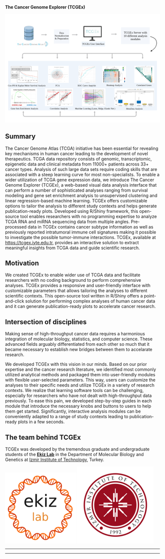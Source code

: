 **The Cancer Genome Explorer  (TCGEx)**

![](graphical_abstract.png)



Summary
---------------------------------------------------------
The Cancer Genome Atlas (TCGA) initiative has been essential for revealing key mechanisms in human cancer leading to the development of novel therapeutics. TCGA data repository consists of genomic, transcriptomic, epigenetic data and clinical metadata from 11000+ patients across 33+ cancer types. Analysis of such large data sets require coding skills that are associated with a steep learning curve for most non-specialists. To enable a wider utilization of TCGA gene expression data, we introduce The Cancer Genome Explorer (TCGEx), a web-based visual data analysis interface that can perform a number of sophisticated analyses ranging from survival modeling and gene set enrichment analysis to unsupervised clustering and linear regression-based machine learning. TCGEx offers customizable options to tailor the analysis to different study contexts and helps generate publication-ready plots. Developed using R/Shiny framework, this open-source tool enables researchers with no programming expertise to analyze TCGA RNA and miRNA sequencing data from multiple angles. Pre-processed data in TCGEx contains cancer subtype information as well as previously reported intratumoral immune cell signatures making it possible to investigate the possible tumor-immune interactions. TCGEx, available at https://tcgex.iyte.edu.tr, provides an interactive solution to extract meaningful insights from TCGA data and guide scientific research.


Motivation
---------------------------------------------------

We created TCGEx to enable wider use of TCGA data and facilitate researchers with no coding background to perform comprehensive analyses. TCGEx provides a responsive and user-friendly interface with customizable parameters that allows tailoring the analyses to different scientific contexts. This open-source tool written in R/Shiny offers a point-and-click solution for performing complex analyses of human cancer data and it can generate publication-ready plots to accelerate cancer research.


Intersection of disciplines 
---------------------------------------------------------------------------------------------------------------

Making sense of high-throughput cancer data requires a harmonious integration of molecular biology, statistics, and computer science. These advanced fields arguably differentiated from each other so much that it became necessary to establish new bridges between them to accelarate research.

We developed TCGEx with this vision in our minds. Based on our prior expertise and the cancer research literature, we identified most commonly utilized analytical methods and packaged them into user-friendly modules with flexible user-selected parameters. This way, users can customize the analyses to their specific needs and utilize TCGEx in a variety of research contexts. We realize that learning software tools can be challenging, especially for researchers who have not dealt with high-throughput data previously. To ease this pain, we developed step-by-step guides in each module that introduce the necessary knobs and buttons to users to help them get started. Significantly, interactive analysis modules can be conveniently adapted to a range of study contexts leading to publication-ready plots in a few seconds. 


The team behind TCGEx
------------------------------------------

TCGEx was developed by the tremendous graduate and undergraduate students of the <a href="https://www.atakanekiz.com?utm_source=tcgex_source&utm_id=github"><b>Ekiz Lab</b></a> in the Department of Molecular Biology and Genetics at [Izmir Institute of Technology](https://www.iyte.edu.tr), Turkey.

<img src="ekiz_lab_logo.png" alt="" width="230">
<img src="iyte_logo-eng.png" alt="" width="250">


* * *


-----------------------

